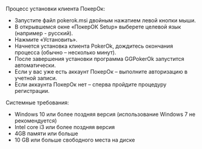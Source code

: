 Процесс установки клиента ПокерОк:
* Запустите файл pokerok.msi двойным нажатием левой кнопки мыши.
* В открывшемся окне «ПокерОК Setup» выберете целевой язык (например - русский).
* Нажмите «Установить».
* Начнется установка клиента PokerOk, дождитесь окончания процесса (обычно – несколько минут).
* После завершения установки программа GGPokerOk запустится автоматически.
* Если у вас уже есть аккаунт ПокерОк – выполните авторизацию в учетной записи.
* Если аккаунта ПокерОк нет – сперва пройдите процедуру регистрации.

Системные требования:
* Windows 10 или более поздняя версия (использование Windows 7 не рекомендуется)
* Intel core i3 или более поздняя версия
* 4GB памяти или больше
* 10 GB или больше свободного места на диске
